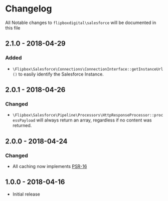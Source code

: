 # Changelog
All Notable changes to `flipboxdigital\salesforce` will be documented in this file

## 2.1.0 - 2018-04-29
### Added
- `\Flipbox\Salesforce\Connections\ConnectionInterface::getInstanceUrl()` to easily identify the Salesforce Instance.

## 2.0.1 - 2018-04-26
### Changed
- `\Flipbox\Salesforce\Pipeline\Processors\HttpResponseProcessor::processPayload` will always return an array, regardless if no content was returned.

## 2.0.0 - 2018-04-24
### Changed
- All caching now implements [PSR-16](https://www.php-fig.org/psr/psr-16/)

## 1.0.0 - 2018-04-16
- Initial release
